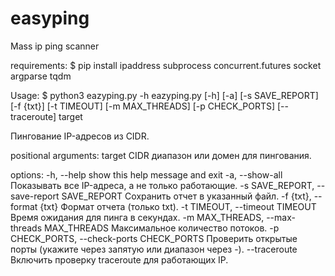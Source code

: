 # easyping
Mass ip ping scanner

requirements:
$ pip install ipaddress subprocess concurrent.futures socket argparse tqdm

Usage:
$ python3 eazyping.py -h
eazyping.py [-h] [-a] [-s SAVE_REPORT] [-f {txt}] [-t TIMEOUT] [-m MAX_THREADS] [-p CHECK_PORTS] [--traceroute] target

Пингование IP-адресов из CIDR.

positional arguments:
  target                CIDR диапазон или домен для пингования.
	
options:
  -h, --help            show this help message and exit 
  -a, --show-all        Показывать все IP-адреса, а не только работающие.
  -s SAVE_REPORT, --save-report SAVE_REPORT  Сохранить отчет в указанный файл.
  -f {txt}, --format {txt}  Формат отчета (только txt).
  -t TIMEOUT, --timeout TIMEOUT  Время ожидания для пинга в секундах.
  -m MAX_THREADS, --max-threads MAX_THREADS Максимальное количество потоков.
  -p CHECK_PORTS, --check-ports CHECK_PORTS  Проверить открытые порты (укажите через запятую или диапазон через -).
  --traceroute  Включить проверку traceroute для работающих IP.

